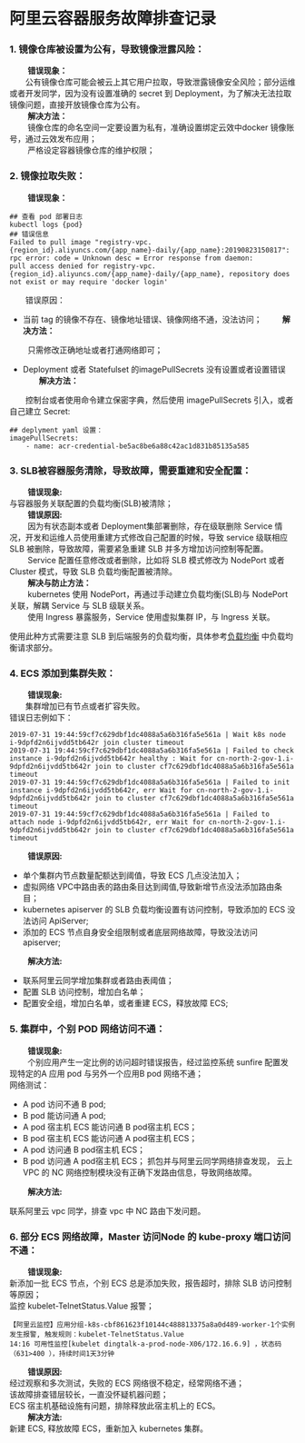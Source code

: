 # 阿里云容器服务故障排查记录

### 1. 镜像仓库被设置为公有，导致镜像泄露风险：    <a id="1"></a>

   **错误现象：**  
  公有镜像仓库可能会被云上其它用户拉取，导致泄露镜像安全风险；部分运维或者开发同学，因为没有设置准确的 secret 到 Deployment，为了解决无法拉取镜像问题，直接开放镜像仓库为公有。  
   **解决方法：**  
   镜像仓库的命名空间一定要设置为私有，准确设置绑定云效中docker 镜像账号，通过云效发布应用；  
   严格设定容器镜像仓库的维护权限；

### 2. 镜像拉取失败： <a id="2"></a>

   **错误现象：**

```text
## 查看 pod 部署日志   
kubectl logs {pod}     
## 错误信息
Failed to pull image "registry-vpc.{region_id}.aliyuncs.com/{app_name}-daily/{app_name}:20190823150817": 
rpc error: code = Unknown desc = Error response from daemon: 
pull access denied for registry-vpc.{region_id}.aliyuncs.com/{app_name}-daily/{app_name}, repository does not exist or may require 'docker login'
```

  错误原因：   

* 当前 tag 的镜像不存在、镜像地址错误、镜像网络不通，没法访问；            **解决方法：**

   只需修改正确地址或者打通网络即可；   

* Deployment 或者 Statefulset 的imagePullSecrets 没有设置或者设置错误    **解决方法：**

  控制台或者使用命令建立保密字典，然后使用 imagePullSecrets 引入，或者自己建立 Secret:       

```text
## deplyment yaml 设置： 
imagePullSecrets:            
    - name: acr-credential-be5ac8be6a88c42ac1d831b85135a585            
```

### 3. SLB被容器服务清除，导致故障，需要重建和安全配置： <a id="3"></a>

   **错误现象:**  
与容器服务关联配置的负载均衡\(SLB\)被清除；  
   **错误原因:**  
   因为有状态副本或者 Deployment集部署删除，存在级联删除 Service 情况，开发和运维人员使用重建方式修改自己配置的时候，导致 service 级联相应 SLB 被删除，导致故障，需要紧急重建 SLB 并多方增加访问控制等配置。  
   Service 配置任意修改或者删除，比如将 SLB 模式修改为 NodePort 或者 Cluster 模式，导致 SLB 负载均衡配置被清除。  
   **解决与防止方法：**  
   kubernetes 使用 NodePort，再通过手动建立负载均衡\(SLB\)与 NodePort 关联，解耦 Service 与 SLB 级联关系。  
   使用 Ingress 暴露服务，Service 使用虚拟集群 IP，与 Ingress 关联。

使用此种方式需要注意 SLB 到后端服务的负载均衡，具体参考[负载均衡](https://yq.aliyun.com/go/articleRenderRedirect?url=https%3A%2F%2Fwww.atatech.org%2Farticles%2F148053) 中负载均衡请求部分。

### 4. ECS 添加到集群失败： <a id="4"></a>

   **错误现象:**  
  集群增加已有节点或者扩容失败。  
错误日志例如下：

```text
2019-07-31 19:44:59cf7c629dbf1dc4088a5a6b316fa5e561a | Wait k8s node i-9dpfd2n6ijvdd5tb642r join cluster timeout  
2019-07-31 19:44:59cf7c629dbf1dc4088a5a6b316fa5e561a | Failed to check instance i-9dpfd2n6ijvdd5tb642r healthy : Wait for cn-north-2-gov-1.i-9dpfd2n6ijvdd5tb642r join to cluster cf7c629dbf1dc4088a5a6b316fa5e561a timeout  
2019-07-31 19:44:59cf7c629dbf1dc4088a5a6b316fa5e561a | Failed to init instance i-9dpfd2n6ijvdd5tb642r, err Wait for cn-north-2-gov-1.i-9dpfd2n6ijvdd5tb642r join to cluster cf7c629dbf1dc4088a5a6b316fa5e561a timeout
2019-07-31 19:44:59cf7c629dbf1dc4088a5a6b316fa5e561a | Failed to attach node i-9dpfd2n6ijvdd5tb642r, err Wait for cn-north-2-gov-1.i-9dpfd2n6ijvdd5tb642r join to cluster cf7c629dbf1dc4088a5a6b316fa5e561a timeout  
```

   **错误原因:**

* 单个集群内节点数量配额达到阈值，导致 ECS 几点没法加入；
* 虚拟网络 VPC中路由表的路由条目达到阈值,导致新增节点没法添加路由条目；
* kubernetes apiserver 的 SLB 负载均衡设置有访问控制，导致添加的 ECS 没法访问 ApiServer;
* 添加的 ECS 节点自身安全组限制或者底层网络故障，导致没法访问 apiserver;

   **解决方法:**

* 联系阿里云同学增加集群或者路由表阈值；
* 配置 SLB 访问控制，增加白名单；
* 配置安全组，增加白名单，或者重建 ECS，释放故障 ECS;

### 5. 集群中，个别 POD 网络访问不通： <a id="5"></a>

   **错误现象:**  
   个别应用产生一定比例的访问超时错误报告，经过监控系统 sunfire 配置发现特定的A 应用 pod 与另外一个应用B pod 网络不通；  
网络测试：

* A pod 访问不通 B pod;
* B pod 能访问通 A pod;
* A pod 宿主机 ECS 能访问通 B pod宿主机 ECS；
* B pod 宿主机 ECS 能访问通 A pod宿主机 ECS；
* A pod 访问通 B pod宿主机 ECS；
* B pod 访问通 A pod宿主机 ECS； 抓包并与阿里云同学网络排查发现， 云上 VPC 的 NC 网络控制模块没有正确下发路由信息，导致网络故障。

   **解决方法:**

联系阿里云 vpc 同学，排查 vpc 中 NC 路由下发问题。

### 6. 部分 ECS 网络故障，Master 访问Node 的 kube-proxy 端口访问不通：  <a id="6"></a>

   **错误现象:**  
新添加一批 ECS 节点，个别 ECS 总是添加失败，报告超时，排除 SLB 访问控制等原因；  
监控 kubelet-TelnetStatus.Value 报警；

```text
【阿里云监控】应用分组-k8s-cbf861623f10144c488813375a8a0d489-worker-1个实例发生报警, 触发规则：kubelet-TelnetStatus.Value   
14:16 可用性监控[kubelet dingtalk-a-prod-node-X06/172.16.6.9] ，状态码（631>400 ），持续时间1天3分钟
```

   **错误原因:**  
经过观察和多次测试，失败的 ECS 网络很不稳定，经常网络不通；  
该故障排查错层较长，一直没怀疑机器问题；  
ECS 宿主机基础设施有问题，排除释放此宿主机上的 ECS。  
   **解决方法:**  
新建 ECS, 释放故障 ECS，重新加入 kubernetes 集群。

